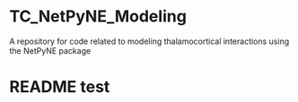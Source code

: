 # TC_NetPyNE_Modeling
A repository for code related to modeling thalamocortical interactions using the NetPyNE package
# README test
